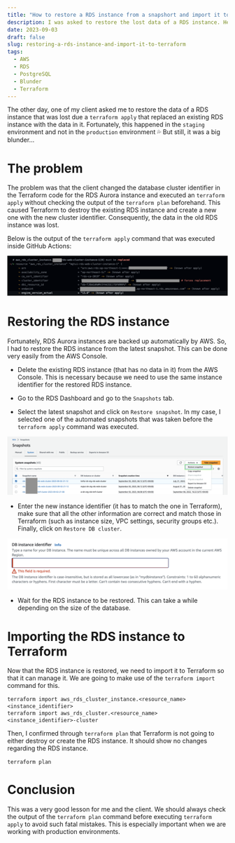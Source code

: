 ```yaml
---
title: "How to restore a RDS instance from a snapshort and import it to Terraform"
description: I was asked to restore the lost data of a RDS instance. Here is how I did it.
date: 2023-09-03
draft: false
slug: restoring-a-rds-instance-and-import-it-to-terraform
tags:
  - AWS
  - RDS
  - PostgreSQL
  - Blunder
  - Terraform
---
```


The other day, one of my client asked me to restore the data of a RDS instance that was lost due a `terraform apply` that replaced an existing RDS instance with the data in it. Fortunately, this happened in the `staging` environment and not in the `production` environment 💦 But still, it was a big blunder...

# The problem

The problem was that the client changed the database cluster identifier in the Terraform code for the RDS Aurora instance and executed an `terraform apply` without checking the output of the `terraform plan` beforehand. This caused Terraform to destroy the existing RDS instance and create a new one with the new cluster identifier. Consequently, the data in the old RDS instance was lost.


Below is the output of the `terraform apply` command that was executed inside GitHub Actions:

![Terraform Output](./terraform-output.png)

# Restoring the RDS instance

Fortunately, RDS Aurora instances are backed up automatically by AWS. So, I had to restore the RDS instance from the latest snapshot.
This can be done very easily from the AWS Console.

- Delete the existing RDS instance (that has no data in it) from the AWS Console. This is necessary because we need to use the same instance identifier for the restored RDS instance.

- Go to the RDS Dashboard and go to the `Snapshots` tab.

- Select the latest snapshot and click on `Restore snapshot`. In my case, I selected one of the automated snapshots that was taken before the `terraform apply` command was executed.

![Restore Snapshot](./restore-snapshot.png)

- Enter the new instance identifier (it has to match the one in Terraform), make sure that all the other information are correct and match those in Terraform (such as instance size, VPC settings, security groups etc.). Finally, click on `Restore DB cluster`.

![DB Instance Identifier](./db-instance-identifier.png)

- Wait for the RDS instance to be restored. This can take a while depending on the size of the database.

# Importing the RDS instance to Terraform

Now that the RDS instance is restored, we need to import it to Terraform so that it can manage it.
We are going to make use of the `terraform import` command for this.

```
terraform import aws_rds_cluster_instance.<resource_name> <instance_identifier>
terraform import aws_rds_cluster.<resource_name> <instance_identifier>-cluster
```

Then, I confirmed through `terraform plan` that Terraform is not going to either destroy or create the RDS instance. It should show no changes regarding the RDS instance.
```
terraform plan
```

# Conclusion

This was a very good lesson for me and the client. We should always check the output of the `terraform plan` command before executing `terraform apply` to avoid such fatal mistakes.
This is especially important when we are working with production environments.
